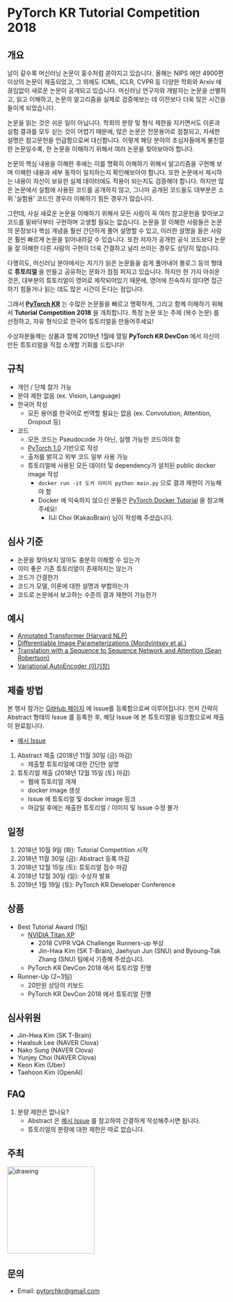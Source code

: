 
# PyTorch KR Tutorial Competition 2018


## 개요


날이 갈수록 머신러닝 논문이 홍수처럼 쏟아지고 있습니다. 올해는 NIPS 에만 4900편 이상의 논문이 제출되었고, 그 외에도 ICML, ICLR, CVPR 등 다양한 학회와 Arxiv 에 끊임없이 새로운 논문이 공개되고 있습니다. 머신러닝 연구자와 개발자는 논문을 선별하고, 읽고 이해하고, 논문의 알고리즘을 실제로 검증해보는 데 이전보다 더욱 많은 시간을 들이게 되었습니다.

논문을 읽는 것은 쉬운 일이 아닙니다. 학회의 분량 및 형식 제한을 지키면서도 이론과 실험 결과를 모두 싣는 것이 어렵기 때문에, 많은 논문은 전문용어로 점철되고, 자세한 설명은 참고문헌을 언급함으로써 대신합니다. 이렇게 해당 분야의 초심자들에게 불친절한 논문일수록, 한 논문을 이해하기 위해서 여러 논문을 찾아보아야 합니다.

논문의 핵심 내용을 이해한 후에는 이를 명확히 이해하기 위해서 알고리즘을 구현해 보며 이해한 내용과 세부 동작이 일치하는지 확인해보아야 합니다. 또한 논문에서 제시하는 내용이 자신이 보유한 실제 데이터에도 적용이 되는지도 검증해야 합니다. 하지만 많은 논문에서 실험에 사용된 코드를 공개하지 않고, 그나마 공개된 코드들도 대부분은 소위 '실험용' 코드인 경우라 이해하기 힘든 경우가 많습니다.

그런데, 사실 새로운 논문을 이해하기 위해서 모든 사람이 꼭 여러 참고문헌을 찾아보고 코드를 밑바닥부터 구현하며 고생할 필요는 없습니다. 논문을 잘 이해한 사람들은 논문의 문장보다 핵심 개념을 훨씬 간단하게 풀어 설명할 수 있고, 이러한 설명을 들은 사람은 훨씬 빠르게 논문을 읽어내려갈 수 있습니다. 또한 저자가 공개한 공식 코드보다 논문을 잘 이해한 다른 사람의 구현이 더욱 간결하고 널리 쓰이는 경우도 상당히 많습니다.

다행히도, 머신러닝 분야에서는 자기가 읽은 논문들을 쉽게 풀어내어 블로그 등의 형태로 **튜토리얼** 을 만들고 공유하는 문화가 점점 퍼지고 있습니다. 하지만 한 가지 아쉬운 것은, 대부분의 튜토리얼이 영어로 제작되어있기 때문에, 영어에 친숙하지 않다면 접근하기 힘들거나 읽는 데도 많은 시간이 든다는 점입니다.

그래서 [**PyTorch KR**](https://www.facebook.com/groups/PyTorchKR/) 는 수많은 논문들을 빠르고 명확하게, 그리고 함께 이해하기 위해서 **Tutorial Competition 2018** 을 개최합니다. 특정 논문 또는 주제 (복수 논문) 를 선정하고, 자유 형식으로 한국어 튜토리얼을 만들어주세요!

수상자분들께는 상품과 함께 2019년 1월에 열릴 **PyTorch KR DevCon** 에서 자신이 만든 튜토리얼을 직접 소개할 기회를 드립니다!

## 규칙

* 개인 / 단체 참가 가능
* 분야 제한 없음 (ex. Vision, Language)
* 한국어 작성
    * 모든 용어를 한국어로 번역할 필요는 없음 (ex. Convolution, Attention, Dropout 등)
* 코드
    * 모든 코드는 Pseudocode 가 아닌, 실행 가능한 코드여야 함
    * [PyTorch 1.0](https://github.com/pytorch/pytorch/releases/tag/v1.0.0) 기반으로 작성
    * 출처를 밝히고 외부 코드 일부 사용 가능
    * 튜토리얼에 사용된 모든 데이터 및 dependency가 설치된 public docker image 작성
        * `docker run -it 도커 이미지 python main.py` 으로 결과 재현이 가능해야 함
        * Docker 에 익숙하지 않으신 분들은 [PyTorch Docker Tutorial](https://github.com/AppleHolic/PytorchDockerExample) 을 참고해주세요!
            * IlJi Choi (KakaoBrain) 님이 작성해 주셨습니다.

## 심사 기준
* 논문을 찾아보지 않아도 충분히 이해할 수 있는가
* 이미 좋은 기존 튜토리얼이 존재하지는 않는가
* 코드가 간결한가
* 코드가 모델, 이론에 대한 설명과 부합하는가
* 코드로 논문에서 보고하는 수준의 결과 재현이 가능한가


## 예시
- [Annotated Transformer (Harvard NLP)](http://nlp.seas.harvard.edu/2018/04/03/attention.html)
- [Differentiable Image Parameterizations (Mordvintsev et al.)](https://distill.pub/2018/differentiable-parameterizations/) 
- [Translation with a Sequence to Sequence Network and Attention (Sean Robertson)](https://pytorch.org/tutorials/intermediate/seq2seq_translation_tutorial.html)
- [Variational AutoEncoder (이기창)](https://ratsgo.github.io/generative%20model/2018/01/27/VAE/)

## 제출 방법

본 행사 참가는 [GitHub 페이지](https://github.com/PyTorchKR/Tutorial-Competition-2018) 에 Issue를 등록함으로써 이루어집니다. 먼저 간략히 Abstract 형태의 Issue 를 등록한 후, 해당 Issue 에 본 튜토리얼을 링크함으로써 제출이 완료됩니다.
* [예시 Issue](https://github.com/PyTorchKR/Tutorial-Competition-2018/issues/1)


1. Abstract 제출 (2018년 11월 30일 (금) 마감)
    - 제출할 튜토리얼에 대한 간단한 설명
2. 튜토리얼 제출 (2018년 12월 15일 (토) 마감)
    - 웹에 튜토리얼 개재
    - docker image 생성
    - Issue 에 튜토리얼 및 docker image 링크
    - 마감일 후에는 제출한 튜토리얼 / 이미지 및 Issue 수정 불가


## 일정

1. 2018년 10월 9일 (화): Tutorial Competition 시작
2. 2018년 11월 30일 (금): Abstract 등록 마감
3. 2018년 12월 15일 (토): 튜토리얼 접수 마감
4. 2018년 12월 30일 (일): 수상자 발표
5. 2019년 1월 19일 (토): PyTorch KR Developer Conference


## 상품

- Best Tutorial Award (1팀)
	- [NVIDIA Titan XP](https://www.nvidia.com/ko-kr/titan/titan-xp/)
	    - 2018 CVPR VQA Challenge Runners-up 부상
	    - Jin-Hwa Kim (SK T-Brain), Jaehyun Jun (SNU) and Byoung-Tak Zhang (SNU) 팀에서 기증해 주셨습니다.
	- PyTorch KR DevCon 2018 에서 튜토리얼 진행
- Runner-Up (2~3팀)
	- 20만원 상당의 키보드
	- PyTorch KR DevCon 2018 에서 튜토리얼 진행
	
## 심사위원

- Jin-Hwa Kim (SK T-Brain)
- Hwalsuk Lee (NAVER Clova)
- Nako Sung (NAVER Clova)
- Yunjey Choi (NAVER Clova)
- Keon Kim (Uber)
- Taehoon Kim (OpenAI)

## FAQ

1. 분량 제한은 없나요?
    - Abstract 은 [예시 Issue](https://github.com/PyTorchKR/Tutorial-Competition-2018/issues/1) 를 참고하여 간결하게 작성해주시면 됩니다.
    - 튜토리얼의 분량에 대한 제한은 따로 없습니다.

## 주최
<a href="https://www.facebook.com/groups/PyTorchKR/"><img src="https://avatars2.githubusercontent.com/u/35714100?s=400&u=8b7264f80c745a0b5ece8bede452ea50e09d6d65&v=4" alt="drawing" width="200"/></a>

<meta property="og:image" content="https://avatars2.githubusercontent.com/u/35714100?s=400&u=8b7264f80c745a0b5ece8bede452ea50e09d6d65&v=4" />


## 문의
- Email: pytorchkr@gmail.com
